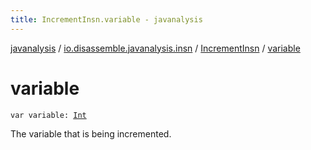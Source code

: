```yaml
---
title: IncrementInsn.variable - javanalysis
---
```


[javanalysis](../../index.html) / [io.disassemble.javanalysis.insn](../index.html) / [IncrementInsn](index.html) / [variable](./variable.html)

# variable

`var variable: `[`Int`](https://kotlinlang.org/api/latest/jvm/stdlib/kotlin/-int/index.html)

The variable that is being incremented.

